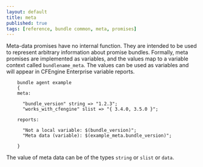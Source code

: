 ```yaml
---
layout: default
title: meta
published: true
tags: [reference, bundle common, meta, promises]
---
```


Meta-data promises have no internal function. They are intended to be used to 
represent arbitrary information about promise bundles. Formally, meta promises 
are implemented as variables, and the values map to a variable context called 
`bundlename_meta`. The values can be used as variables and will appear in 
CFEngine Enterprise variable reports.

```cf3
    bundle agent example
    {     
    meta:

      "bundle_version" string => "1.2.3";
      "works_with_cfengine" slist => "{ 3.4.0, 3.5.0 }";

    reports:

      "Not a local variable: $(bundle_version)";
      "Meta data (variable): $(example_meta.bundle_version)";

    }
```

The value of meta data can be of the types `string` or `slist` or `data`.

